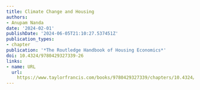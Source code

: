 ```yaml
---
title: Climate Change and Housing
authors:
- Anupam Nanda
date: '2024-02-01'
publishDate: '2024-06-05T21:10:27.537451Z'
publication_types:
- chapter
publication: '*The Routledge Handbook of Housing Economics*'
doi: 10.4324/9780429327339-26
links:
- name: URL
  url: 
    https://www.taylorfrancis.com/books/9780429327339/chapters/10.4324/9780429327339-26
---
```

